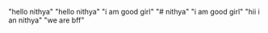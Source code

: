 "hello nithya" 
"hello nithya" 
"i am good girl" 
"# nithya" 
"i am good girl" 
"hii i an nithya" 
"we are bff" 

